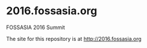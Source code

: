 # 2016.fossasia.org
FOSSASIA 2016 Summit

The site for this repository is at http://2016.fossasia.org

